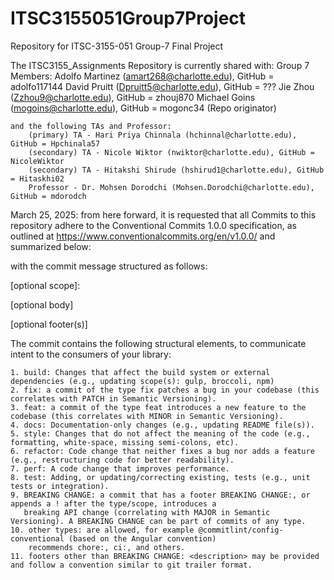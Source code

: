 # ITSC3155051Group7Project
Repository for ITSC-3155-051 Group-7 Final Project

The ITSC3155_Assignments Repository is currently shared with:
	Group 7 Members:
		Adolfo Martinez (amart268@charlotte.edu), GitHub = adolfo117144
		David Pruitt (Dpruitt5@charlotte.edu), GitHub = ???
		Jie Zhou (Zzhou9@charlotte.edu), GitHub = zhouj870
		Michael Goins (mogoins@charlotte.edu), GitHub = mogonc34 (Repo originator)

	and the following TAs and Professor:
		(primary) TA - Hari Priya Chinnala (hchinnal@charlotte.edu), GitHub = Hpchinala57
		(secondary) TA - Nicole Wiktor (nwiktor@charlotte.edu), GitHub = NicoleWiktor
		(secondary) TA - Hitakshi Shirude (hshirud1@charlotte.edu), GitHub = Hitaskhi02
		Professor - Dr. Mohsen Dorodchi (Mohsen.Dorodchi@charlotte.edu), GitHub = mdorodch

March 25, 2025: from here forward, it is requested that all Commits to this repository adhere to the 
Conventional Commits 1.0.0 specification, as outlined at https://www.conventionalcommits.org/en/v1.0.0/ and summarized below:

  with the commit message structured as follows:

  <type>[optional scope]: <description>

  [optional body]

  [optional footer(s)]

The commit contains the following structural elements, to communicate intent to the consumers of your library:

	1. build: Changes that affect the build system or external dependencies (e.g., updating scope(s): gulp, broccoli, npm)
	2. fix: a commit of the type fix patches a bug in your codebase (this correlates with PATCH in Semantic Versioning).
	3. feat: a commit of the type feat introduces a new feature to the codebase (this correlates with MINOR in Semantic Versioning).
	4. docs: Documentation-only changes (e.g., updating README file(s)).
	5. style: Changes that do not affect the meaning of the code (e.g., formatting, white-space, missing semi-colons, etc).
	6. refactor: Code change that neither fixes a bug nor adds a feature (e.g., restructuring code for better readability).
	7. perf: A code change that improves performance.
	8. test: Adding, or updating/correcting existing, tests (e.g., unit tests or integration).
	9. BREAKING CHANGE: a commit that has a footer BREAKING CHANGE:, or appends a ! after the type/scope, introduces a 
	   breaking API change (correlating with MAJOR in Semantic Versioning). A BREAKING CHANGE can be part of commits of any type.
	10. other types: are allowed, for example @commitlint/config-conventional (based on the Angular convention)
		recommends chore:, ci:, and others.
	11. footers other than BREAKING CHANGE: <description> may be provided and follow a convention similar to git trailer format.